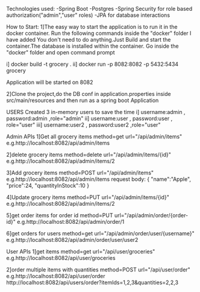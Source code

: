 Technologies used:
-Spring Boot
-Postgres
-Spring Security for role based authorization("admin","user" roles)
-JPA for database interactions

How to Start:
1]The easy way to start the application is to run it in the docker container.
Run the following commands inside the "docker" folder I have added
You don't need to do anything.Just Build and start the container.The database is installed within the container.
Go inside the "docker" folder and open command prompt

i] docker build -t grocery .
ii] docker run -p 8082:8082 -p 5432:5434 grocery

Application will be started on 8082

2]Clone the project,do the DB conf in application.properties inside src/main/resources and then run as a spring boot Application


USERS
Created 3 in-memory users to save the time
i] username:admin , password:admin ,role="admin"
ii] username:user , password:user , role="user"
iii] username:user2 , password:user2 ,role="user"

Admin APIs
1]Get all grocery items
method=get
url="/api/admin/items"
e.g.http://localhost:8082/api/admin/items

2]delete grocery items
method=delete
url="/api/admin/items/{id}"
e.g.http://localhost:8082/api/admin/items/2

3]Add grocery items
method=POST
url="/api/admin/items"
e.g.http://localhost:8082/api/admin/items
request body: {
    "name":"Apple",
    "price":24,
    "quantityInStock":10
}

4]Update grocery items
method=PUT
url="/api/admin/items/{id}"
e.g.http://localhost:8082/api/admin/items/2

5]get order items for order id
method=PUT
url="/api/admin/order/{order-id}"
e.g.http://localhost:8082/api/admin/order/1

6]get orders for users
method=get
url="/api/admin/order/user/{username}"
e.g.http://localhost:8082/api/admin/order/user/user2

User APIs
1]get items 
method=get
url="/api/user/groceries"
e.g.http://localhost:8082/api/user/groceries

2]order multiple items with quantities 
method=POST
url="/api/user/order"
e.g.http://localhost:8082/api/user/order
http://localhost:8082/api/users/order?itemIds=1,2,3&quantities=2,2,3
